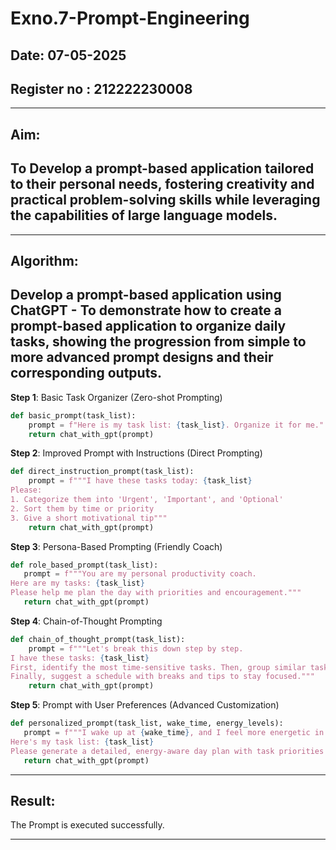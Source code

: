 # Exno.7-Prompt-Engineering
## Date: 07-05-2025
## Register no : 212222230008
---
## Aim: 
To Develop a prompt-based application tailored to their personal needs, fostering creativity and practical problem-solving skills while leveraging the capabilities of large language models.
---

---
## Algorithm: 
Develop a prompt-based application using ChatGPT - To demonstrate how to create a prompt-based application to organize daily tasks, showing the progression from simple to more advanced prompt designs and their corresponding outputs.
---
**Step 1**: Basic Task Organizer (Zero-shot Prompting)
```py
def basic_prompt(task_list):
    prompt = f"Here is my task list: {task_list}. Organize it for me."
    return chat_with_gpt(prompt)
```
**Step 2**: Improved Prompt with Instructions (Direct Prompting)
```py
def direct_instruction_prompt(task_list):
    prompt = f"""I have these tasks today: {task_list}
Please:
1. Categorize them into 'Urgent', 'Important', and 'Optional'
2. Sort them by time or priority
3. Give a short motivational tip"""
    return chat_with_gpt(prompt)
```
 **Step 3**: Persona-Based Prompting (Friendly Coach)
 ```py
def role_based_prompt(task_list):
    prompt = f"""You are my personal productivity coach.
Here are my tasks: {task_list}
Please help me plan the day with priorities and encouragement."""
    return chat_with_gpt(prompt)
```
**Step 4**: Chain-of-Thought Prompting
```py
def chain_of_thought_prompt(task_list):
    prompt = f"""Let's break this down step by step.
I have these tasks: {task_list}
First, identify the most time-sensitive tasks. Then, group similar tasks together.
Finally, suggest a schedule with breaks and tips to stay focused."""
    return chat_with_gpt(prompt)
```
 **Step 5**: Prompt with User Preferences (Advanced Customization)
 ```py
def personalized_prompt(task_list, wake_time, energy_levels):
    prompt = f"""I wake up at {wake_time}, and I feel more energetic in the {energy_levels}.
Here's my task list: {task_list}
Please generate a detailed, energy-aware day plan with task priorities and relaxation slots."""
    return chat_with_gpt(prompt)
```

---
## Result:
The Prompt is executed successfully.

---
